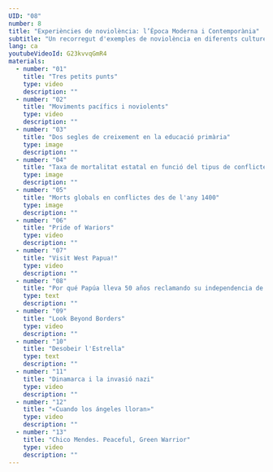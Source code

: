 ```yaml
---
UID: "08"
number: 8
title: "Experiències de noviolència: l’Època Moderna i Contemporània"
subtitle: "Un recorregut d'exemples de noviolència en diferents cultures i continents, amb què podrem aprendre de l'experiència dels últims segles."
lang: ca
youtubeVideoId: G23kvvqGmR4
materials:
  - number: "01"
    title: "Tres petits punts"
    type: video
    description: ""
  - number: "02"
    title: "Moviments pacífics i noviolents"
    type: video
    description: ""
  - number: "03"
    title: "Dos segles de creixement en la educació primària"
    type: image
    description: ""
  - number: "04"
    title: "Taxa de mortalitat estatal en funció del tipus de conflicte (1946-2013)"
    type: image
    description: ""
  - number: "05"
    title: "Morts globals en conflictes des de l'any 1400"
    type: image
    description: ""
  - number: "06"
    title: "Pride of Wariors"
    type: video
    description: ""
  - number: "07"
    title: "Visit West Papua!"
    type: video
    description: ""
  - number: "08"
    title: "Por qué Papúa lleva 50 años reclamando su independencia de Indonesia"
    type: text
    description: ""
  - number: "09"
    title: "Look Beyond Borders"
    type: video
    description: ""
  - number: "10"
    title: "Desobeir l'Estrella"
    type: text
    description: ""
  - number: "11"
    title: "Dinamarca i la invasió nazi"
    type: video
    description: ""
  - number: "12"
    title: "«Cuando los ángeles lloran»"
    type: video
    description: ""
  - number: "13"
    title: "Chico Mendes. Peaceful, Green Warrior"
    type: video
    description: ""
---
```

